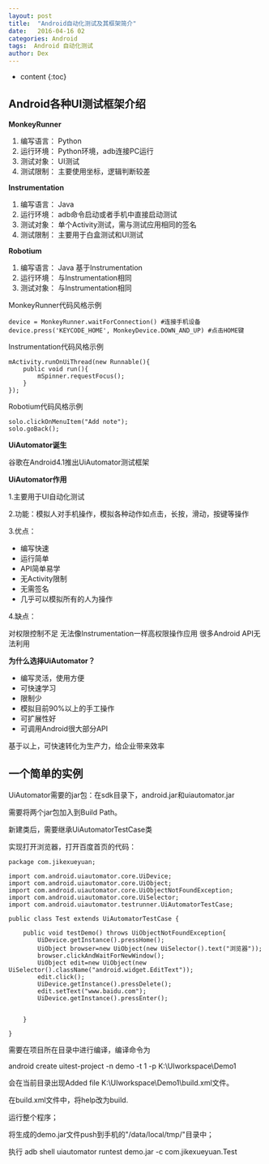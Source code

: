 ```yaml
---
layout: post
title:  "Android自动化测试及其框架简介"
date:   2016-04-16 02
categories: Android
tags:  Android 自动化测试
author: Dex
---
```


* content
{:toc}








## Android各种UI测试框架介绍 ##

**MonkeyRunner**

1. 编写语言： Python
1. 运行环境： Python环境，adb连接PC运行
1. 测试对象： UI测试
1. 测试限制： 主要使用坐标，逻辑判断较差

**Instrumentation**

1. 编写语言： Java
1. 运行环境： adb命令启动或者手机中直接启动测试
1. 测试对象： 单个Activity测试，需与测试应用相同的签名
1. 测试限制： 主要用于白盒测试和UI测试

**Robotium**

1. 编写语言： Java 基于Instrumentation
1. 运行环境： 与Instrumentation相同
1. 测试对象： 与Instrumentation相同

MonkeyRunner代码风格示例

	device = MonkeyRunner.waitForConnection() #连接手机设备
	device.press('KEYCODE_HOME', MonkeyDevice.DOWN_AND_UP) #点击HOME键

Instrumentation代码风格示例

	mActivity.runOnUiThread(new Runnable(){
		public void run(){
			mSpinner.requestFocus();
		}
	});

Robotium代码风格示例

	solo.clickOnMenuItem("Add note");
	solo.goBack();

**UiAutomator诞生**

谷歌在Android4.1推出UiAutomator测试框架

**UiAutomator作用**

1.主要用于UI自动化测试

2.功能：模拟人对手机操作，模拟各种动作如点击，长按，滑动，按键等操作

3.优点：

- 编写快速
- 运行简单
- API简单易学
- 无Activity限制
- 无需签名
- 几乎可以模拟所有的人为操作

4.缺点：

对权限控制不足
无法像Instrumentation一样高权限操作应用
很多Android API无法利用

**为什么选择UiAutomator？**

- 编写灵活，使用方便
- 可快速学习
- 限制少
- 模拟目前90%以上的手工操作
- 可扩展性好
- 可调用Android很大部分API

基于以上，可快速转化为生产力，给企业带来效率


## 一个简单的实例 ##


UiAutomator需要的jar包：在sdk目录下，android.jar和uiautomator.jar

需要将两个jar包加入到Build Path。

新建类后，需要继承UiAutomatorTestCase类

实现打开浏览器，打开百度首页的代码：

	package com.jikexueyuan;
	
	import com.android.uiautomator.core.UiDevice;
	import com.android.uiautomator.core.UiObject;
	import com.android.uiautomator.core.UiObjectNotFoundException;
	import com.android.uiautomator.core.UiSelector;
	import com.android.uiautomator.testrunner.UiAutomatorTestCase;
	
	public class Test extends UiAutomatorTestCase {
		
		public void testDemo() throws UiObjectNotFoundException{
			UiDevice.getInstance().pressHome();
			UiObject browser=new UiObject(new UiSelector().text("浏览器"));
			browser.clickAndWaitForNewWindow();
			UiObject edit=new UiObject(new UiSelector().className("android.widget.EditText"));
			edit.click();
			UiDevice.getInstance().pressDelete();
			edit.setText("www.baidu.com");
			UiDevice.getInstance().pressEnter();
			
			
		}
	
	}


需要在项目所在目录中进行编译，编译命令为

android create uitest-project -n demo -t 1 -p K:\UIworkspace\Demo1

会在当前目录出现Added file K:\UIworkspace\Demo1\build.xml文件。

在build.xml文件中，将help改为build.

运行整个程序；

将生成的demo.jar文件push到手机的"/data/local/tmp/"目录中；

执行 adb shell uiautomator runtest demo.jar -c com.jikexueyuan.Test

